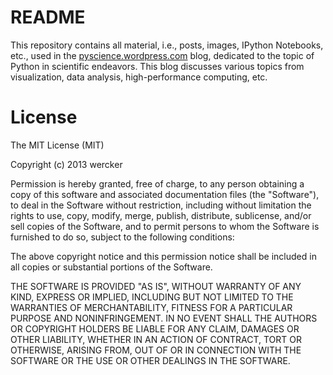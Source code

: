 # README #

This repository contains all material, i.e., posts, images, IPython Notebooks, etc., used in the [pyscience.wordpress.com](pyscience.wordpress.com) blog, dedicated to the topic of Python in scientific endeavors. This blog discusses various topics from visualization, data analysis, high-performance computing, etc.

# License #

The MIT License (MIT)

Copyright (c) 2013 wercker

Permission is hereby granted, free of charge, to any person obtaining a copy of
this software and associated documentation files (the "Software"), to deal in
the Software without restriction, including without limitation the rights to
use, copy, modify, merge, publish, distribute, sublicense, and/or sell copies of
the Software, and to permit persons to whom the Software is furnished to do so,
subject to the following conditions:

The above copyright notice and this permission notice shall be included in all
copies or substantial portions of the Software.

THE SOFTWARE IS PROVIDED "AS IS", WITHOUT WARRANTY OF ANY KIND, EXPRESS OR
IMPLIED, INCLUDING BUT NOT LIMITED TO THE WARRANTIES OF MERCHANTABILITY, FITNESS
FOR A PARTICULAR PURPOSE AND NONINFRINGEMENT. IN NO EVENT SHALL THE AUTHORS OR
COPYRIGHT HOLDERS BE LIABLE FOR ANY CLAIM, DAMAGES OR OTHER LIABILITY, WHETHER
IN AN ACTION OF CONTRACT, TORT OR OTHERWISE, ARISING FROM, OUT OF OR IN
CONNECTION WITH THE SOFTWARE OR THE USE OR OTHER DEALINGS IN THE SOFTWARE.
